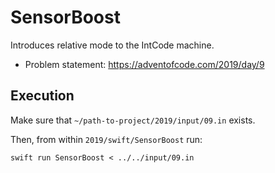 # SensorBoost

Introduces relative mode to the IntCode machine.

- Problem statement: https://adventofcode.com/2019/day/9

## Execution

Make sure that `~/path-to-project/2019/input/09.in` exists.

Then, from within `2019/swift/SensorBoost` run:

```
swift run SensorBoost < ../../input/09.in
```
